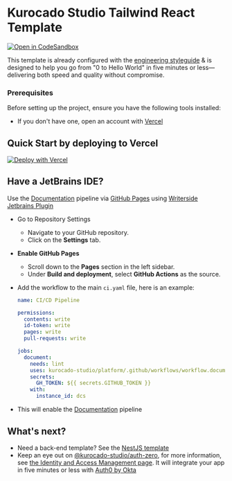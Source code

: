 # Kurocado Studio Tailwind React Template

[![Open in CodeSandbox](https://codesandbox.io/static/img/play-codesandbox.svg)](https://codesandbox.io/s/github/Kurocado-Studio/styleguide-react-template)

This template is already configured with the
[engineering styleguide](https://kurocado-studio.github.io/styleguide) & is designed to help you go
from "0 to Hello World" in five minutes or less—delivering both speed and quality without
compromise.

### Prerequisites

Before setting up the project, ensure you have the following tools installed:

- If you don't have one, open an account with [Vercel](https://vercel.com)

## Quick Start by deploying to Vercel

[![Deploy with Vercel](https://vercel.com/button)](https://vercel.com/new/clone?repository-url=https%3A%2F%2Fgithub.com%2FKurocado-Studio%2Fstyleguide-react-template&project-name=react-template&repository-name=react-template)

## Have a JetBrains IDE?

Use the [Documentation](https://kurocado-studio.github.io/dev-ops/document.html) pipeline via
[GitHub Pages](https://pages.github.com) using
[Writerside Jetbrains Plugin](https://plugins.jetbrains.com/plugin/20158-writerside)

- Go to Repository Settings
  - Navigate to your GitHub repository.
  - Click on the **Settings** tab.
- **Enable GitHub Pages**
  - Scroll down to the **Pages** section in the left sidebar.
  - Under **Build and deployment**, select **GitHub Actions** as the source.
- Add the workflow to the main `ci.yaml` file, here is an example:

  ```yaml
  name: CI/CD Pipeline

  permissions:
    contents: write
    id-token: write
    pages: write
    pull-requests: write

  jobs:
    document:
      needs: lint
      uses: kurocado-studio/platform/.github/workflows/workflow.document.yml@main
      secrets:
        GH_TOKEN: ${{ secrets.GITHUB_TOKEN }}
      with:
        instance_id: dcs
  ```

- This will enable the [Documentation](https://kurocado-studio.github.io/dev-ops/document.html)
  pipeline

## What's next?

- Need a back-end template? See the
  [NestJS template](https://github.com/Kurocado-Studio/styleguide-nests-template)
- Keep an eye out on
  [@kurocado-studio/auth-zero](https://kurocado-studio.github.io/iam/auth0-by-okta.html), for more
  information, see [the Identity and Access Management page](https://kurocado-studio.github.io/iam).
  It will integrate your app in five minutes or less with [Auth0 by Okta](https://auth0.com/)

